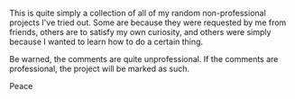 
This is quite simply a collection of all of my random non-professional projects I've tried out. 
Some are because they were requested by me from friends, others are to satisfy my own curiosity, and 
  others were simply because I wanted to learn how to do a certain thing. 
  
Be warned, the comments are quite unprofessional. If the comments are professional, the project will be marked as such. 

Peace
